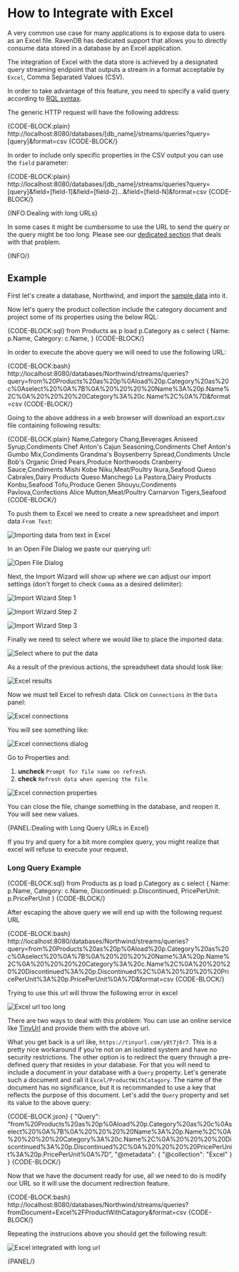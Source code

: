 # How to Integrate with Excel

A very common use case for many applications is to expose data to users as an Excel file. RavenDB has dedicated support that allows you to directly consume data stored in a database by an Excel application. 

The integration of Excel with the data store is achieved by a designated query streaming endpoint that outputs a stream in a format acceptable by `Excel`, Comma Separated Values (CSV).

In order to take advantage of this feature, you need to specify a valid query according to [RQL syntax](../../indexes/querying/what-is-rql).

The generic HTTP request will have the following address:

{CODE-BLOCK:plain}
http://localhost:8080/databases/[db_name]/streams/queries?query=[query]&format=csv
{CODE-BLOCK/}

In order to include only specific properties in the CSV output you can use the `field` parameter:

{CODE-BLOCK:plain}
http://localhost:8080/databases/[db_name]/streams/queries?query=[query]&field=[field-1]&field=[field-2]...&field=[field-N]&format=csv
{CODE-BLOCK/}

{INFO:Dealing with long URLs}

In some cases it might be cumbersome to use the URL to send the query or the query might be too long. Please see our [dedicated section](../../client-api/how-to/integrate-with-excel#dealing-with-long-query-urls-in-excel) that deals with that problem.

{INFO/}

## Example

First let's create a database, Northwind, and import the [sample data](../../studio/database/tasks/create-sample-data) into it.

Now let's query the product collection include the category document and project some of its properties using the below RQL:

{CODE-BLOCK:sql}
from Products as p
load p.Category as c
select 
{
    Name: p.Name,
    Category: c.Name,
}
{CODE-BLOCK/}

In order to execute the above query we will need to use the following URL:   

{CODE-BLOCK:bash}
http://localhost:8080/databases/Northwind/streams/queries?query=from%20Products%20as%20p%0Aload%20p.Category%20as%20c%0Aselect%20%0A%7B%0A%20%20%20%20Name%3A%20p.Name%2C%0A%20%20%20%20Category%3A%20c.Name%2C%0A%7D&format=csv
{CODE-BLOCK/}

Going to the above address in a web browser will download an export.csv file containing following results:

{CODE-BLOCK:plain}
Name,Category
Chang,Beverages
Aniseed Syrup,Condiments
Chef Anton's Cajun Seasoning,Condiments
Chef Anton's Gumbo Mix,Condiments
Grandma's Boysenberry Spread,Condiments
Uncle Bob's Organic Dried Pears,Produce
Northwoods Cranberry Sauce,Condiments
Mishi Kobe Niku,Meat/Poultry
Ikura,Seafood
Queso Cabrales,Dairy Products
Queso Manchego La Pastora,Dairy Products
Konbu,Seafood
Tofu,Produce
Genen Shouyu,Condiments
Pavlova,Confections
Alice Mutton,Meat/Poultry
Carnarvon Tigers,Seafood
{CODE-BLOCK/}

To push them to Excel we need to create a new spreadsheet and import data `From Text`:

![Importing data from text in Excel](images\excel_from_text.png)

In an Open File Dialog we paste our querying url:

![Open File Dialog](images\excel_from_text_dialog.png)

Next, the Import Wizard will show up where we can adjust our import settings (don't forget to check `Comma` as a desired delimiter):

![Import Wizard Step 1](images\excel_from_text_wizard_1.png)

![Import Wizard Step 2](images\excel_from_text_wizard_2.png)

![Import Wizard Step 3](images\excel_from_text_wizard_3.png)

Finally we need to select where we would like to place the imported data:

![Select where to put the data](images\excel_from_text_select.png)

As a result of the previous actions, the spreadsheet data should look like:

![Excel results](images\excel_from_text_results.png)

Now we must tell Excel to refresh data. Click on `Connections` in the `Data` panel:

![Excel connections](images\excel_connections.png)

You will see something like:

![Excel connections dialog](images\excel_connections_dialog_1.png)

Go to Properties and:   

1. **uncheck** `Prompt for file name on refresh`.   
2. **check** `Refresh data when opening the file`.   

![Excel connection properties](images\excel_connections_dialog_2.png)

You can close the file, change something in the database, and reopen it. You will see new values.

{PANEL:Dealing with Long Query URLs in Excel}

If you try and query for a bit more complex query, you might realize that excel will refuse to execute your request.

### Long Query Example

{CODE-BLOCK:sql}
from Products as p
load p.Category as c
select 
{
    Name: p.Name,
    Category: c.Name,
    Discontinued: p.Discontinued,
    PricePerUnit: p.PricePerUnit
}
{CODE-BLOCK/}

After escaping the above query we will end up with the following request URL

{CODE-BLOCK:bash}
http://localhost:8080/databases/Northwind/streams/queries?query=from%20Products%20as%20p%0Aload%20p.Category%20as%20c%0Aselect%20%0A%7B%0A%20%20%20%20Name%3A%20p.Name%2C%0A%20%20%20%20Category%3A%20c.Name%2C%0A%20%20%20%20Discontinued%3A%20p.Discontinued%2C%0A%20%20%20%20PricePerUnit%3A%20p.PricePerUnit%0A%7D&format=csv
{CODE-BLOCK/}

Trying to use this url will throw the following error in excel

![Excel url too long](images\excel_url_too_long.png)

There are two ways to deal with this problem: You can use an online service like [TinyUrl](https://tinyurl.com/) and provide them with the above url.

What you get back is a url like, `https://tinyurl.com/y8t7j6r7`. This is a pretty nice workaround if you're not on an isolated system and have no security restrictions.
The other option is to redirect the query through a pre-defined query that resides in your database.
For that you will need to include a document in your database with a `Query` property. Let's generate such a document and call it `Excel/ProductWithCatagory`.
The name of the document has no significance, but it is recommanded to use a key that reflects the purpose of this document.
Let's add the `Query` property and set its value to the above query:

{CODE-BLOCK:json}
{
    "Query": "from%20Products%20as%20p%0Aload%20p.Category%20as%20c%0Aselect%20%0A%7B%0A%20%20%20%20Name%3A%20p.Name%2C%0A%20%20%20%20Category%3A%20c.Name%2C%0A%20%20%20%20Discontinued%3A%20p.Discontinued%2C%0A%20%20%20%20PricePerUnit%3A%20p.PricePerUnit%0A%7D",
    "@metadata": {
        "@collection": "Excel"
    }
}
{CODE-BLOCK/}

Now that we have the document ready for use, all we need to do is modify our URL so it will use the document redirection feature.

{CODE-BLOCK:bash}
http://localhost:8080/databases/Northwind/streams/queries?fromDocument=Excel%2FProductWithCatagory&format=csv
{CODE-BLOCK/}

Repeating the instrucions above you should get the following result:

![Excel integrated with long url](images\excel_integrated_long_url.png)

{PANEL/}

